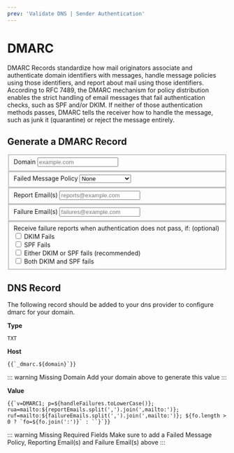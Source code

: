 ```yaml
---
prev: 'Validate DNS | Sender Authentication'
---
```


<script setup>
	import {ref} from "vue"
	const domain = ref('');
	const handleFailures = ref('');
	const reportEmails = ref('');
	const failureEmails = ref('');
	const fo = ref([]);
</script>

# DMARC

DMARC Records standardize how mail originators associate and authenticate domain identifiers with messages, handle message policies using those identifiers, and report about mail using those identifiers. According to RFC 7489, the DMARC mechanism for policy distribution enables the strict handling of email messages that fail authentication checks, such as SPF and/or DKIM. If neither of those authentication methods passes, DMARC tells the receiver how to handle the message, such as junk it (quarantine) or reject the message entirely.

## Generate a DMARC Record
<form>
	<fieldset>
		<label>
			Domain
			<Popper arrow content="The domain name you send mail from. If you send emails from hello@example.com, this would be example.com" placement="right">
				<vue-feather style="width: 15px;" class="icon-text-2 hint" type="help-circle"></vue-feather>
			</Popper>
		</label> 
		<input type="text" v-model="domain" placeholder="example.com" />
	</fieldset>
	<fieldset>
		<label>
			Failed Message Policy
			<Popper arrow content="How do you want mail that fails DMARC to be treated by the recipient?" placement="right">
				<vue-feather style="width: 15px;" class="icon-text-2 hint" type="help-circle"></vue-feather>
			</Popper>
		</label>
		<select v-model="handleFailures">
			<option disabled value="">Select an option</option>
			<option>None</option>
			<option>Quarantine</option>
			<option>Reject</option>
		</select>
	</fieldset>
	<fieldset>
		<label>
			Report Email(s)
			<Popper arrow content="Comma separated list of emails that should receive domain reports." placement="right">
				<vue-feather style="width: 15px;" class="icon-text-2 hint" type="help-circle"></vue-feather>
			</Popper>
		</label>
		<input type="text" v-model="reportEmails" placeholder="reports@example.com" />
	</fieldset>
	<fieldset>
		<label>
			Failure Email(s)
			<Popper arrow content="Comma separated list of emails that should receive failure reports." placement="right">
				<vue-feather style="width: 15px;" class="icon-text-2 hint" type="help-circle"></vue-feather>
			</Popper>
		</label>
		<input type="text" v-model="failureEmails" placeholder="failures@example.com" />
	</fieldset>
	<fieldset>
		<label>Receive failure reports when authentication does not pass, if: (optional)</label>
		<div>
			<input type="checkbox" id="fod" value="d" v-model="fo" />
			<label for="fod">DKIM Fails</label>
		</div>
		<div>
			<input type="checkbox" id="fos" value="s" v-model="fo" />
			<label for="fos">SPF Fails</label>
		</div>
		<div>
			<input type="checkbox" id="fo1" value="1" v-model="fo" />
			<label for="fo1">Either DKIM or SPF fails (recommended)</label>
		</div>
		<div>
			<input type="checkbox" id="fo0" value="0" v-model="fo" />
			<label for="fo0">Both DKIM and SPF fails</label>
		</div>
	</fieldset>
</form>

## DNS Record

The following record should be added to your dns provider to configure dmarc for your domain.

**Type**

```-vue
TXT
```

**Host**

<div v-if="domain.length">

```-vue
{{`_dmarc.${domain}`}}
```

</div>
<div v-else>

::: warning Missing Domain
Add your domain above to generate this value
:::

</div>

**Value**
<div v-if="handleFailures.length && reportEmails.length && failureEmails.length">

```-vue
{{`v=DMARC1; p=${handleFailures.toLowerCase()}; rua=mailto:${reportEmails.split(',').join(',mailto:')}; ruf=mailto:${failureEmails.split(',').join(',mailto:')}; ${fo.length > 0 ? `fo=${fo.join(':')}` : ``}`}}
```

</div>
<div v-else>

::: warning Missing Required Fields
Make sure to add a Failed Message Policy, Reporting Email(s) and Failure Email(s) above
:::

</div>
